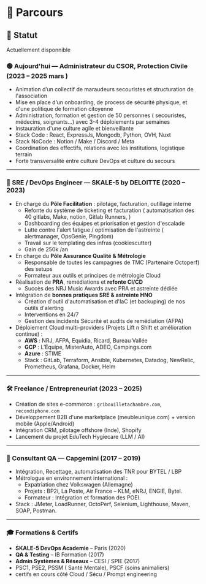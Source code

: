 # 📜 Parcours

## 🧑 Statut

Actuellement disponnible

### 🟢 Aujourd'hui — Administrateur du CSOR, Protection Civile (2023 – 2025 mars )

- Animation d’un collectif de maraudeurs secouristes et structuration de l'association
- Mise en place d’un onboarding, de process de sécurité physique, et d'une politique de formation citoyenne
- Administration, formation et gestion de 50 personnes ( secouristes, médecins, soignants...) avec 3-4 déploiements par semaines
- Instauration d'une culture agile et bienveillante
- Stack Code : React, ExpressJs, Mongodb, Python, OVH, Nuxt
- Stack NoCode : Notion / Make / Discord / Meta
- Coordination des effectifs, relations avec les institutions, logistique terrain
- Forte transversalité entre culture DevOps et culture du secours

---

### 🧠 SRE / DevOps Engineer — SKALE-5 by DELOITTE (2020 – 2023)

- En charge du **Pôle Facilitation** : pilotage, facturation, outillage interne
  - Refonte du système de ticketing et facturation ( automatisation des 40 gitlabs, Make, notion, Gitlab Runners, )
  - Dashboarding des équipes et priorisation et gestion d'escalade
  - Lutte contre l'alert fatigue / optimisation de l'astreinte ( alertmanager, OpsGenie, Pingdom)
  - Travail sur le templating des infras (cookiescutter)
  - Gain de 250k /an
- En charge du **Pôle Assurance Qualité & Métrologie**
  - Responsable de toutes les campagnes de TMC (Partenaire Octoperf) des setups
  - Formateur aux outils et principes de métrologie Cloud
- Réalisation de **PRA**, remédiations et **refonte CI/CD**
  - Succès des NRJ Music Awards avec PRA et astreinte dédiée
- Intégration de **bonnes pratiques SRE & astreinte HNO**
  - Création d'outil d'automatisation et d'IaC (et backuping) de nos outils d'alerting
  - Interventions en 24/7
  - Gestion des incidents Sécurité et audits de remédiation (AFPA)
- Déploiement Cloud multi-providers (Projets Lift n Shift et amélioration continue) :
  - **AWS** : NRJ, AFPA, Equidia, Ricard, Bureau Vallée
  - **GCP** : L’Équipe, MisterAuto, ADEO, Campings.com
  - **Azure** : STIME
  - Stack : GitLab, Terraform, Ansible, Kubernetes, Datadog, NewRelic, Prometheus, Grafana, Docker, Helm

---

### 🛠️ Freelance / Entrepreneuriat (2023 – 2025)

- Création de sites e-commerce : `gribouilletachambre.com`, `recondiphone.com`
- Développement B2B d'une marketplace (meubleunique.com) + version mobile (Apple/Android)
- Intégration CRM, pilotage offshore (Inde), Shopify
- Lancement du projet EduTech Hygiecare (LLM / AI)

---

### 🧪 Consultant QA — Capgemini (2017 – 2019)

- Intégration, Recettage, automatisation des TNR pour BYTEL / LBP
- Métrologue en environnement international :
  - Expatriation chez Volkswagen (Allemagne)
  - Projets : BP2i, La Poste, Air France – KLM, eNRJ, ENGIE, Bytel.
  - Formateur : Intégration et formation des POEI.
- Stack : JMeter, LoadRunner, OctoPerf, Selenium, Lighthouse, Maven, SOAP, Postman.

---

### 🎓 Formations & Certifs

- **SKALE-5 DevOps Academie** – Paris (2020)
- **QA & Testing** – IB Formation (2017)
- **Admin Systèmes & Réseaux** – CESI / SPIE (2017)
- PSC1, PSE2, PSSM ( Santé Mentale), PSCF (soins animaliers)
- certifs en cours côté Cloud / Sécu / Prompt engineering
